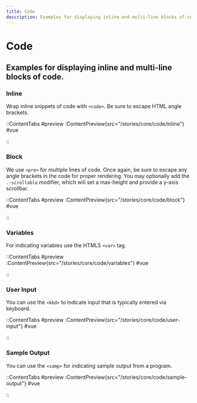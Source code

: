```yaml
---
title: Code
description: Examples for displaying inline and multi-line blocks of code.
---
```


# Code

## Examples for displaying inline and multi-line blocks of code.

### Inline
Wrap inline snippets of code with `<code>`. Be sure to escape HTML angle brackets.

::ContentTabs
#preview
:ContentPreview{src="/stories/core/code/inline"}
#vue
<!-- Autodocs{src="@inkline/inkline/stories/core/code/inline.raw.vue" lang="vue"} -->
::

### Block
We use `<pre>` for multiple lines of code. Once again, be sure to escape any angle brackets in the code for proper
rendering. You may optionally add the `.-scrollable` modifier, which will set a max-height and provide a y-axis scrollbar.

::ContentTabs
#preview
:ContentPreview{src="/stories/core/code/block"}
#vue
<!-- Autodocs{src="@inkline/inkline/stories/core/code/block.raw.vue" lang="vue"} -->
::

### Variables
For indicating variables use the HTML5 `<var>` tag.

::ContentTabs
#preview
:ContentPreview{src="/stories/core/code/variables"}
#vue
<!-- Autodocs{src="@inkline/inkline/stories/core/code/variables.raw.vue" lang="vue"} -->
::

### User Input
You can use the `<kbd>` to indicate input that is typically entered via keyboard.

::ContentTabs
#preview
:ContentPreview{src="/stories/core/code/user-input"}
#vue
<!-- Autodocs{src="@inkline/inkline/stories/core/code/user-input.raw.vue" lang="vue"} -->
::

### Sample Output
You can use the `<samp>` for indicating sample output from a program.

::ContentTabs
#preview
:ContentPreview{src="/stories/core/code/sample-output"}
#vue
<!-- Autodocs{src="@inkline/inkline/stories/core/code/sample-output.raw.vue" lang="vue"} -->
::
